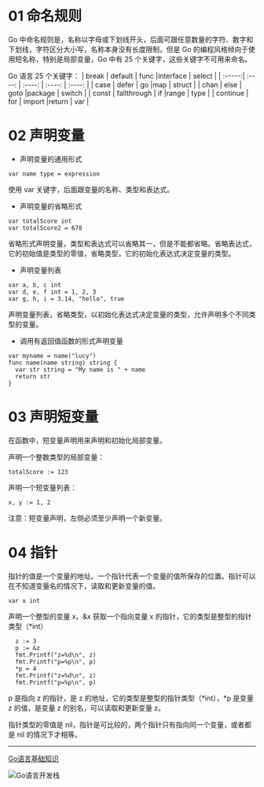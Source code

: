 # 01 命名规则

Go 中命名规则是，名称以字母或下划线开头，后面可跟任意数量的字符、数字和下划线，字符区分大小写，名称本身没有长度限制，但是 Go 的编程风格倾向于使用短名称，特别是局部变量，Go 中有 25 个关键字，这些关键字不可用来命名。

Go 语言 25 个关键字：
| break | default | func |interface | select |
| :-----:| :----: | :----: | :----: | :----: |
| case | defer | go |map | struct |
| chan | else | goto |package | switch |
| const | fallthrough | if |range | type |
| continue | for | import |return | var |

# 02 声明变量

* 声明变量的通用形式
```
var name type = expression
```
使用 var 关键字，后面跟变量的名称、类型和表达式。
* 声明变量的省略形式
```
var totalScore int
var totalScore2 = 678
```
省略形式声明变量，类型和表达式可以省略其一，但是不能都省略。省略表达式，它的初始值是类型的零值，省略类型，它的初始化表达式决定变量的类型。
* 声明变量列表
```
var a, b, c int
var d, e, f int = 1, 2, 3
var g, h, i = 3.14, "hello", true
```
声明变量列表，省略类型，以初始化表达式决定变量的类型，允许声明多个不同类型的变量。
* 调用有返回值函数的形式声明变量
```
var myname = name("lucy")
func name(name string) string {
  var str string = "My name is " + name
  return str
}
```

# 03 声明短变量

在函数中，短变量声明用来声明和初始化局部变量。

声明一个整数类型的局部变量：
```
totalScore := 123
```
声明一个短变量列表：
```
x, y := 1, 2
```
注意：短变量声明，左侧必须至少声明一个新变量。

# 04 指针

指针的值是一个变量的地址。一个指针代表一个变量的值所保存的位置。指针可以在不知道变量名的情况下，读取和更新变量的值。
```
var x int
```
声明一个整型的变量 x，&x 获取一个指向变量 x 的指针，它的类型是整型的指针类型（*int）
```
  z := 3
  p := &z
  fmt.Printf("z=%d\n", z)
  fmt.Printf("p=%p\n", p)
  *p = 4
  fmt.Printf("z=%d\n", z)
  fmt.Printf("p=%p\n", p)
  ```
p 是指向 z 的指针，是 z 的地址，它的类型是整型的指针类型（*int），*p 是变量 z 的值，是变量 z 的别名，可以读取和更新变量 z。

指针类型的零值是 nil，指针是可比较的，两个指针只有指向同一个变量，或者都是 nil 的情况下才相等。

***
[Go语言基础知识](https://mp.weixin.qq.com/mp/appmsgalbum?__biz=MzA4Mjc1NTMyOQ==&action=getalbum&album_id=1439829562619445249&subscene=0&scenenote=https%3A%2F%2Fmp.weixin.qq.com%2Fs%3F__biz%3DMzA4Mjc1NTMyOQ%3D%3D%26mid%3D2247483736%26idx%3D1%26sn%3Dffb28bc5f79c93b04ce139ca)


![Go语言开发栈](https://user-gold-cdn.xitu.io/2020/7/29/17398d1ee1a78871?w=748&h=776&f=jpeg&s=80811)
  
